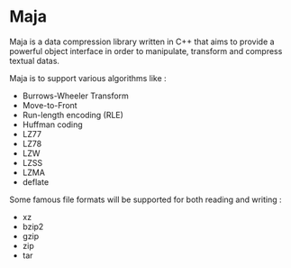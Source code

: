 # Maja
Maja is a data compression library written in C++ that aims to provide a powerful object interface in order to manipulate, transform and compress textual datas.

Maja is to support various algorithms like :

* Burrows-Wheeler Transform
* Move-to-Front
* Run-length encoding (RLE)
* Huffman coding
* LZ77
* LZ78
* LZW
* LZSS
* LZMA
* deflate

Some famous file formats will be supported for both reading and writing :

* xz
* bzip2
* gzip
* zip
* tar
